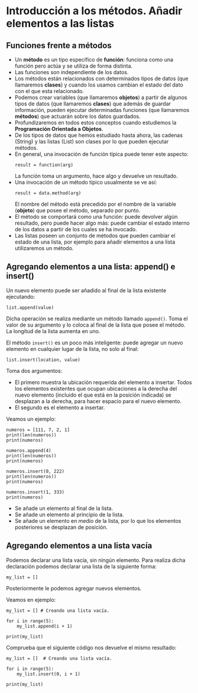 # Introducción a los métodos. Añadir elementos a las listas

## Funciones frente a métodos

* Un **método** es un tipo específico de **función**: funciona como una función pero actúa y se utiliza de forma distinta.
* Las funciones son independiente de los datos. 
* Los métodos están relacionados con determinados tipos de datos (que llamaremos **clases**) y cuando los usamos cambian el estado del dato con el que esta relacionado.
* Podemos crear variables (que llamaremos **objetos**) a partir de algunos tipos de datos (que llamaremos **clases**) que además de guardar información, pueden ejecutar determinadas funciones (que llamaremos **métodos**) que actuarán sobre los datos guardados.
* Profundizaremos en todos estos conceptos cuando estudiemos la **Programación Orientada a Objetos**.
* De los tipos de datos que hemos estudiado hasta ahora, las cadenas (String) y las listas (List) son clases por lo que pueden ejecutar métodos.
* En general, una invocación de función típica puede tener este aspecto:
    ```
    result = function(arg)
    ```
    La función toma un argumento, hace algo y devuelve un resultado.
* Una invocación de un método típico usualmente se ve así:
    ```
    result = data.method(arg)
    ```
    El nombre del método está precedido por el nombre de la variable (**objeto**) que posee el método, separado por punto.
* El método se comportará como una función: puede devolver algún resultado, pero puede hacer algo más: puede cambiar el estado interno de los datos a partir de los cuales se ha invocado.
* Las listas poseen un conjunto de métodos que pueden cambiar el estado de una lista, por ejemplo para añadir elementos a una lista utilizaremos un método.

## Agregando elementos a una lista: append() e insert()

Un nuevo elemento puede ser añadido al final de la lista existente ejecutando:

```
list.append(value)
```

Dicha operación se realiza mediante un método llamado `append()`. Toma el valor de su argumento y lo coloca al final de la lista que posee el método. La longitud de la lista aumenta en uno.

El método `insert()` es un poco más inteligente: puede agregar un nuevo elemento en cualquier lugar de la lista, no solo al final:

```
list.insert(location, value)
```

Toma dos argumentos:

* El primero muestra la ubicación requerida del elemento a insertar. Todos los elementos existentes que ocupan ubicaciones a la derecha del nuevo elemento (incluido el que está en la posición indicada) se desplazan a la derecha, para hacer espacio para el nuevo elemento.
* El segundo es el elemento a insertar.

Veamos un ejemplo:

```
numeros = [111, 7, 2, 1]
print(len(numeros))
print(numeros)

numeros.append(4)
print(len(numeros))
print(numeros)

numeros.insert(0, 222)
print(len(numeros))
print(numeros)

numeros.insert(1, 333)
print(numeros)
```

* Se añade un elemento al final de la lista.
* Se añade un elemento al principio de la lista.
* Se añade un elemento en medio de la lista, por lo que los elementos posteriores se desplazan de posición.

## Agregando elementos a una lista vacía

Podemos declarar una lista vacía, sin ningún elemento. Para realiza dicha declaración podemos declarar una lista de la siguiente forma:

```
my_list = []
```

Posteriormente le podemos agregar nuevos elementos.

Veamos en ejemplo:

```
my_list = [] # Creando una lista vacía.

for i in range(5):
    my_list.append(i + 1)

print(my_list)
```

Comprueba que el siguiente código nos devuelve el mismo resultado:


```
my_list = []  # Creando una lista vacía.

for i in range(5):
    my_list.insert(0, i + 1)

print(my_list)
```